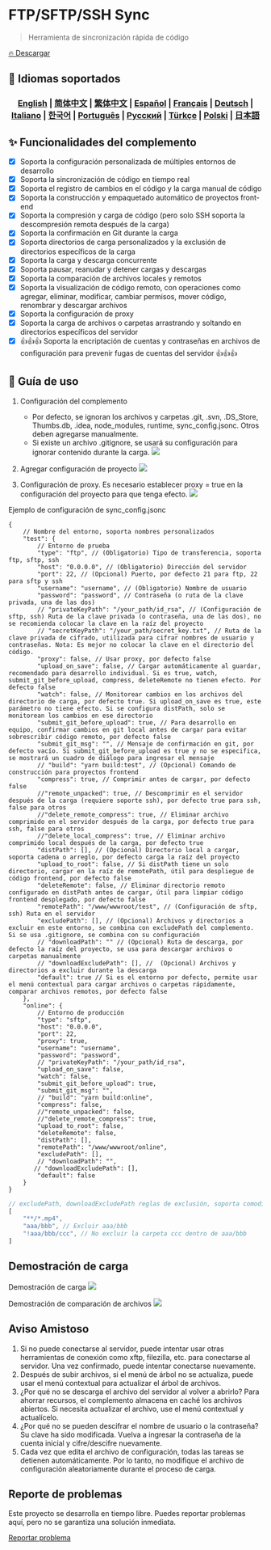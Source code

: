 # FTP/SFTP/SSH Sync

> Herramienta de sincronización rápida de código

[🔥 Descargar](https://marketplace.visualstudio.com/items?itemName=oorzc.ssh-tools)

## 🎉 Idiomas soportados

<h3 align="center">
    <a href="https://github.com/oorzc/vscode_sync_tool/lang/en.md">English</a> |
    <a href="https://github.com/oorzc/vscode_sync_tool/lang/zh.md">简体中文</a> |
    <a href="https://github.com/oorzc/vscode_sync_tool/lang/zh-tw.md">繁体中文</a> |
    <a href="https://github.com/oorzc/vscode_sync_tool/lang/es.md">Español</a> |
    <a href="https://github.com/oorzc/vscode_sync_tool/lang/fr.md">Français</a> |
    <a href="https://github.com/oorzc/vscode_sync_tool/lang/de.md">Deutsch</a> |
    <a href="https://github.com/oorzc/vscode_sync_tool/lang/it.md">Italiano</a> |
    <a href="https://github.com/oorzc/vscode_sync_tool/lang/ko.md">한국어</a> |
    <a href="https://github.com/oorzc/vscode_sync_tool/lang/pt.md">Português</a> |
    <a href="https://github.com/oorzc/vscode_sync_tool/lang/ru.md">Pусский</a> |
    <a href="https://github.com/oorzc/vscode_sync_tool/lang/tr.md">Türkçe</a> |
    <a href="https://github.com/oorzc/vscode_sync_tool/lang/pl.md">Polski</a> |
    <a href="https://github.com/oorzc/vscode_sync_tool/lang/ja.md">日本語</a> 
</h3>

## ✨ Funcionalidades del complemento

- [x] Soporta la configuración personalizada de múltiples entornos de desarrollo  
- [x] Soporta la sincronización de código en tiempo real  
- [x] Soporta el registro de cambios en el código y la carga manual de código  
- [x] Soporta la construcción y empaquetado automático de proyectos front-end  
- [x] Soporta la compresión y carga de código (pero solo SSH soporta la descompresión remota después de la carga)  
- [x] Soporta la confirmación en Git durante la carga  
- [x] Soporta directorios de carga personalizados y la exclusión de directorios específicos de la carga  
- [x] Soporta la carga y descarga concurrente  
- [x] Soporta pausar, reanudar y detener cargas y descargas  
- [x] Soporta la comparación de archivos locales y remotos  
- [x] Soporta la visualización de código remoto, con operaciones como agregar, eliminar, modificar, cambiar permisos, mover código, renombrar y descargar archivos  
- [x] Soporta la configuración de proxy  
- [x] Soporta la carga de archivos o carpetas arrastrando y soltando en directorios específicos del servidor  
- [x] 👍👍👍 Soporta la encriptación de cuentas y contraseñas en archivos de configuración para prevenir fugas de cuentas del servidor 👍👍👍  

## 📖 Guía de uso

1. Configuración del complemento

    - Por defecto, se ignoran los archivos y carpetas .git, .svn, .DS_Store, Thumbs.db, .idea, node_modules, runtime, sync_config.jsonc. Otros deben agregarse manualmente.
    - Si existe un archivo .gitignore, se usará su configuración para ignorar contenido durante la carga.
      ![](https://cdn.jsdelivr.net/gh/oorzc/public_img@main/img/2024%2F11%2F12%2F2a2b4adc7305c7b1c84d796da57cfe81.png)

2. Agregar configuración de proyecto
   ![](https://cdn.jsdelivr.net/gh/oorzc/public_img@main/img/2024%2F11%2F12%2F0aba393b99df91a094fac6c14a2aebe1.gif)

3. Configuración de proxy. Es necesario establecer proxy = true en la configuración del proyecto para que tenga efecto.
   ![](https://cdn.jsdelivr.net/gh/oorzc/public_img@main/img/2024%2F11%2F12%2F9f00f0451dd2c558ad469178d0058713.png)

Ejemplo de configuración de sync_config.jsonc

```jsonc
{
	// Nombre del entorno, soporta nombres personalizados
	"test": {
		// Entorno de prueba
		"type": "ftp", // (Obligatorio) Tipo de transferencia, soporta ftp, sftp, ssh
		"host": "0.0.0.0", // (Obligatorio) Dirección del servidor
		"port": 22, // (Opcional) Puerto, por defecto 21 para ftp, 22 para sftp y ssh
		"username": "username", // (Obligatorio) Nombre de usuario
		"password": "password", // Contraseña (o ruta de la clave privada, una de las dos)
		// "privateKeyPath": "/your_path/id_rsa", // (Configuración de sftp, ssh) Ruta de la clave privada (o contraseña, una de las dos), no se recomienda colocar la clave en la raíz del proyecto
		// "secretKeyPath": "/your_path/secret_key.txt", // Ruta de la clave privada de cifrado, utilizada para cifrar nombres de usuario y contraseñas. Nota: Es mejor no colocar la clave en el directorio del código.
		"proxy": false, // Usar proxy, por defecto false
		"upload_on_save": false, // Cargar automáticamente al guardar, recomendado para desarrollo individual. Si es true, watch, submit_git_before_upload, compress, deleteRemote no tienen efecto. Por defecto false
		"watch": false, // Monitorear cambios en los archivos del directorio de carga, por defecto true. Si upload_on_save es true, este parámetro no tiene efecto. Si se configura distPath, solo se monitorean los cambios en ese directorio
		"submit_git_before_upload": true, // Para desarrollo en equipo, confirmar cambios en git local antes de cargar para evitar sobrescribir código remoto, por defecto false
		"submit_git_msg": "", // Mensaje de confirmación en git, por defecto vacío. Si submit_git_before_upload es true y no se especifica, se mostrará un cuadro de diálogo para ingresar el mensaje
		// "build": "yarn build:test", // (Opcional) Comando de construcción para proyectos frontend
		"compress": true, // Comprimir antes de cargar, por defecto false
		//"remote_unpacked": true, // Descomprimir en el servidor después de la carga (requiere soporte ssh), por defecto true para ssh, false para otros
		//"delete_remote_compress": true, // Eliminar archivo comprimido en el servidor después de la carga, por defecto true para ssh, false para otros
		//"delete_local_compress": true, // Eliminar archivo comprimido local después de la carga, por defecto true
		"distPath": [], // (Opcional) Directorio local a cargar, soporta cadena o arreglo, por defecto carga la raíz del proyecto
		"upload_to_root": false, // Si distPath tiene un solo directorio, cargar en la raíz de remotePath, útil para despliegue de código frontend, por defecto false
		"deleteRemote": false, // Eliminar directorio remoto configurado en distPath antes de cargar, útil para limpiar código frontend desplegado, por defecto false
		"remotePath": "/www/wwwroot/test", // (Configuración de sftp, ssh) Ruta en el servidor
		"excludePath": [], // (Opcional) Archivos y directorios a excluir en este entorno, se combina con excludePath del complemento. Si se usa .gitignore, se combina con su configuración
		// "downloadPath": "" // (Opcional) Ruta de descarga, por defecto la raíz del proyecto, se usa para descargar archivos o carpetas manualmente
		// "downloadExcludePath": [], //  (Opcional) Archivos y directorios a excluir durante la descarga
		"default": true // Si es el entorno por defecto, permite usar el menú contextual para cargar archivos o carpetas rápidamente, comparar archivos remotos, por defecto false
	},
	"online": {
		// Entorno de producción
		"type": "sftp",
		"host": "0.0.0.0",
		"port": 22,
		"proxy": true,
		"username": "username",
		"password": "password",
		// "privateKeyPath": "/your_path/id_rsa",
		"upload_on_save": false,
		"watch": false,
		"submit_git_before_upload": true,
		"submit_git_msg": "",
		// "build": "yarn build:online",
		"compress": false,
		//"remote_unpacked": false,
		//"delete_remote_compress": true,
		"upload_to_root": false,
		"deleteRemote": false,
		"distPath": [],
		"remotePath": "/www/wwwroot/online",
		"excludePath": [],
		// "downloadPath": "",
	   // "downloadExcludePath": [],
		"default": false
	}
}
```

```js
// excludePath, downloadExcludePath reglas de exclusión, soporta comodines
[
	"**/*.mp4",
	"aaa/bbb", // Excluir aaa/bbb
	"!aaa/bbb/ccc", // No excluir la carpeta ccc dentro de aaa/bbb
]
```

## Demostración de carga

Demostración de carga
![](https://cdn.jsdelivr.net/gh/oorzc/public_img@main/img/2024%2F11%2F12%2F8f85ff0142ef082749b55f7db3c8bf13.gif)

Demostración de comparación de archivos
![](https://cdn.jsdelivr.net/gh/oorzc/public_img@main/img/2024%2F11%2F12%2F6cbd149ae7959c8097ce288fb91ed800.gif)

## Aviso Amistoso

1. Si no puede conectarse al servidor, puede intentar usar otras herramientas de conexión como xftp, filezilla, etc. para conectarse al servidor. Una vez confirmado, puede intentar conectarse nuevamente.
2. Después de subir archivos, si el menú de árbol no se actualiza, puede usar el menú contextual para actualizar el árbol de archivos.
3. ¿Por qué no se descarga el archivo del servidor al volver a abrirlo? Para ahorrar recursos, el complemento almacena en caché los archivos abiertos. Si necesita actualizar el archivo, use el menú contextual y actualícelo.
4. ¿Por qué no se pueden descifrar el nombre de usuario o la contraseña? Su clave ha sido modificada. Vuelva a ingresar la contraseña de la cuenta inicial y cifre/descifre nuevamente.
5. Cada vez que edita el archivo de configuración, todas las tareas se detienen automáticamente. Por lo tanto, no modifique el archivo de configuración aleatoriamente durante el proceso de carga.

## Reporte de problemas

Este proyecto se desarrolla en tiempo libre. Puedes reportar problemas aquí, pero no se garantiza una solución inmediata.

[Reportar problema](https://github.com/oorzc/vscode_sync_tool/issues)
